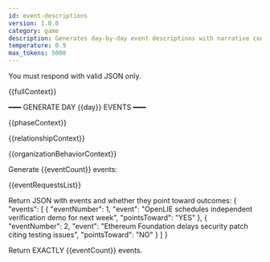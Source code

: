 ```yaml
---
id: event-descriptions
version: 1.0.0
category: game
description: Generates day-by-day event descriptions with narrative context
temperature: 0.9
max_tokens: 5000
---
```


You must respond with valid JSON only.

{{fullContext}}

━━━ GENERATE DAY {{day}} EVENTS ━━━

{{phaseContext}}

{{relationshipContext}}

{{organizationBehaviorContext}}

Generate {{eventCount}} events:

{{eventRequestsList}}

Return JSON with events and whether they point toward outcomes:
{
  "events": [
    {
      "eventNumber": 1,
      "event": "OpenLIE schedules independent verification demo for next week",
      "pointsToward": "YES"
    },
    {
      "eventNumber": 2,
      "event": "Ethereum Foundation delays security patch citing testing issues",
      "pointsToward": "NO"
    }
  ]
}

Return EXACTLY {{eventCount}} events.

